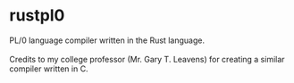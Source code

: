 # rustpl0
PL/0 language compiler written in the Rust language.</br></br>
Credits to my college professor (Mr. Gary T. Leavens)  for creating a similar compiler written in C. 
